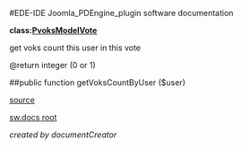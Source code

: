 #EDE-IDE Joomla_PDEngine_plugin
software documentation

**class:[PvoksModelVote](../PvoksModelVote.md)**



get voks count this user in this vote

@return integer (0 or 1)

##public function getVoksCountByUser ($user) 


[source](../../../site/models/voteModel.php)

[sw.docs root](../)

*created by documentCreator*


